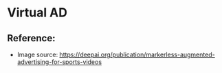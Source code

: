 # Virtual AD

## Reference: 
* Image source: https://deepai.org/publication/markerless-augmented-advertising-for-sports-videos
